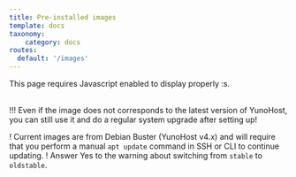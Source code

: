 ```yaml
---
title: Pre-installed images
template: docs
taxonomy:
    category: docs
routes:
  default: '/images'
---
```


<span class="javascriptDisclaimer">
This page requires Javascript enabled to display properly :s.
<br/>
<br/>
</span>

!!! Even if the image does not corresponds to the latest version of YunoHost, you can still use it and do a regular system upgrade after setting up!

! Current images are from Debian Buster (YunoHost v4.x) and will require that you perform a manual `apt update` command in SSH or CLI to continue updating.
! Answer Yes to the warning about switching from `stable` to `oldstable`.

<div class="hardware-image">
<div id="cards-list">
</div>
</div>

<script type="text/template" id="image-template">
<div id="{id}" class="card panel panel-default">
        <div class="panel-body text-center">
            <h3>{name}</h3>
            <div class="card-comment">{comment}</div>
            <div class="card-desc text-center">
<img src="/user/images/{image}" height=100 style="vertical-align:middle">
            </div>
        </div>
        <div class="annotations flex-container">
            <div class="flex-child annotation"><a href="{file}.sha256sum">[fa=barcode] Checksum</a></div>
            <div class="flex-child annotation"><a href="{file}.sig">[fa=tag] Signature</a></div>
        </div>
        <div class="btn-group" role="group">
            <a href="{file}" target="_BLANK" type="button" class="btn btn-info col-sm-12">[fa=download] Download <small>{version}</small></a>
        </div>
</div>
</script>

<script>
/*
###############################################################################
  Script that loads the infos from JavaScript and creates the corresponding
  cards
###############################################################################
*/
$(document).ready(function () {

    $(".javascriptDisclaimer").hide();

    console.log("in load");
    $.getJSON('https://build.yunohost.org/images.json', function (images) {
        $.each(images, function(k, infos) {
            // Fill the template
            html = $('#image-template').html()
             .replace('{id}', infos.id)
             .replace('{name}', infos.name)
             .replace('{comment}', infos.comment || "&nbsp;")
             .replace('{image}', infos.image)
             .replace('{version}', infos.version);
 
            if (infos.file.startsWith("http"))
                html = html.replace(/{file}/g, infos.file);
            else
                html = html.replace(/{file}/g, "https://build.yunohost.org/"+infos.file);
   
            if ((typeof(infos.has_sig_and_sums) !== 'undefined') && infos.has_sig_and_sums == false)
            {
                var $html = $(html);
                $html.find(".annotations").html("&nbsp;");
                html = $html[0];
            } 
            $('#cards-list').append(html);
        });
    });
});
</script>
